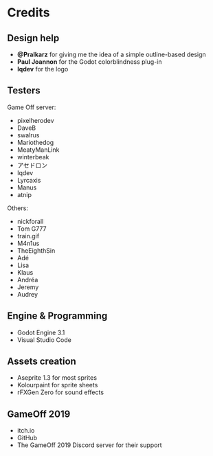 # Credits

## Design help

- **@Pralkarz** for giving me the idea of a simple outline-based design
- **Paul Joannon** for the Godot colorblindness plug-in
- **lqdev** for the logo

## Testers

Game Off server:

- pixelherodev
- DaveB
- swalrus
- Mariothedog
- MeatyManLink
- winterbeak
- アセドロン
- lqdev
- Lyrcaxis
- Manus
- atnip

Others:

- nickforall
- Tom G777
- train.gif
- M4n1us
- TheEighthSin
- Adé
- Lisa
- Klaus
- Andréa
- Jeremy
- Audrey

## Engine & Programming

- Godot Engine 3.1
- Visual Studio Code

## Assets creation

- Aseprite 1.3 for most sprites
- Kolourpaint for sprite sheets
- rFXGen Zero for sound effects

## GameOff 2019

- itch.io
- GitHub
- The GameOff 2019 Discord server for their support
